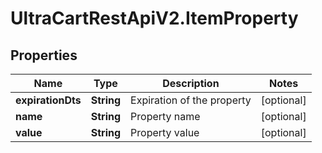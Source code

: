 # UltraCartRestApiV2.ItemProperty

## Properties
Name | Type | Description | Notes
------------ | ------------- | ------------- | -------------
**expirationDts** | **String** | Expiration of the property | [optional] 
**name** | **String** | Property name | [optional] 
**value** | **String** | Property value | [optional] 


